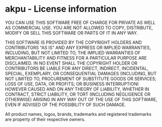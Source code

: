 # akpu - License information
YOU CAN USE THIS SOFTWARE FREE OF CHARGE FOR PRIVATE AS WELL AS COMMERCIAL USE. YOU ARE NOT ALLOWED TO COPY, DISTRIBUTE, MODIFY OR SELL THIS SOFTWARE OR PARTS OF IT IN ANY WAY.

THIS SOFTWARE IS PROVIDED BY THE COPYRIGHT HOLDERS AND CONTRIBUTORS "AS IS" AND ANY EXPRESS OR IMPLIED WARRANTIES, INCLUDING, BUT NOT LIMITED TO, THE IMPLIED WARRANTIES OF MERCHANTABILITY AND FITNESS FOR A PARTICULAR PURPOSE ARE DISCLAIMED. IN NO EVENT SHALL THE COPYRIGHT HOLDER OR CONTRIBUTORS BE LIABLE FOR ANY DIRECT, INDIRECT, INCIDENTAL, SPECIAL, EXEMPLARY, OR CONSEQUENTIAL DAMAGES (INCLUDING, BUT NOT LIMITED TO, PROCUREMENT OF SUBSTITUTE GOODS OR SERVICES; LOSS OF USE, DATA, OR PROFITS; OR BUSINESS INTERRUPTION) HOWEVER CAUSED AND ON ANY THEORY OF LIABILITY, WHETHER IN CONTRACT, STRICT LIABILITY, OR TORT (INCLUDING NEGLIGENCE OR OTHERWISE) ARISING IN ANY WAY OUT OF THE USE OF THIS SOFTWARE, EVEN IF ADVISED OF THE POSSIBILITY OF SUCH DAMAGE.

All product names, logos, brands, trademarks and registered trademarks are property of their respective owners.